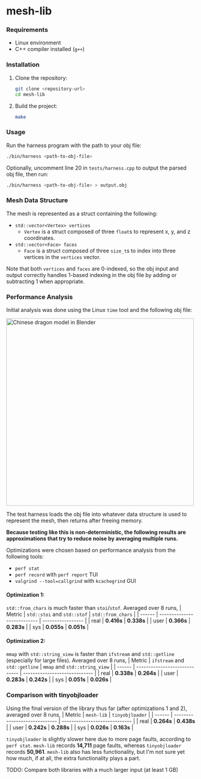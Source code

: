 # mesh-lib

### Requirements
- Linux environment
- C++ compiler installed (`g++`)

### Installation
1. Clone the repository:
    ```bash
    git clone <repository-url>
    cd mesh-lib
    ```

2. Build the project:
    ```bash
    make
    ```

### Usage
Run the harness program with the path to your obj file:
```bash
./bin/harness <path-to-obj-file>
```

Optionally, uncomment line 20 in `tests/harness.cpp` to output the parsed obj file, then run:
```bash
./bin/harness <path-to-obj-file> > output.obj
```

### Mesh Data Structure
The mesh is represented as a struct containing the following:
- `std::vector<Vertex> vertices`
    - `Vertex` is a struct composed of three `float`s to represent x, y, and z coordinates.
- `std::vector<Face> faces`
    - `Face` is a struct composed of three `size_t`s to index into three vertices in the `vertices` vector.

Note that both `vertices` and `faces` are 0-indexed, so the obj input and output correctly handles 1-based indexing in the obj file by adding or subtracting 1 when appropriate.

### Performance Analysis
Initial analysis was done using the Linux `time` tool and the following obj file:

<img src="https://github.com/user-attachments/assets/ef1643e0-1289-443e-a059-c70b4c84c5a8" alt="Chinese dragon model in Blender" width="500px" />

The test harness loads the obj file into whatever data structure is used to represent the mesh, then returns after freeing memory.

**Because testing like this is non-deterministic, the following results are approximations that try to reduce noise by averaging multiple runs.**

Optimizations were chosen based on performance analysis from the following tools:
- `perf stat`
- `perf record` with `perf report` TUI
- `valgrind --tool=callgrind` with `kcachegrind` GUI

#### Optimization 1:
`std::from_chars` is much faster than `stoi`/`stof`. Averaged over 8 runs,
| Metric | `std::stoi` and `std::stof` | `std::from_chars` |
| ------ | --------------------------- | ----------------- |
| real   | **0.416s**                   | **0.338s**         |
| user   | **0.366s**                   | **0.283s**         |
| sys    | **0.055s**                   | **0.051s**         |

#### Optimization 2:
`mmap` with `std::string_view` is faster than `ifstream` and `std::getline` (especially for large files). Averaged over 8 runs,
| Metric | `ifstream` and `std::getline` | `mmap` and `std::string_view` |
| ------ | ----------------------------- | ----------------------------- |
| real   | **0.338s**                     | **0.264s**                     |
| user   | **0.283s**                     | **0.242s**                     |
| sys    | **0.051s**                     | **0.026s**                     |

### Comparison with tinyobjloader
Using the final version of the library thus far (after optimizations 1 and 2), averaged over 8 runs,
| Metric | `mesh-lib`                    | `tinyobjloader`               |
| ------ | ----------------------------- | ----------------------------- |
| real   | **0.264s**                     | **0.438s**                     |
| user   | **0.242s**                     | **0.288s**                     |
| sys    | **0.026s**                     | **0.163s**                     |

`tinyobjloader` is slightly slower here due to more page faults, according to `perf stat`. `mesh-lib` records **14,711** page faults, whereas `tinyobjloader` records **50,961**. `mesh-lib` also has less functionality, but I'm not sure yet how much, if at all, the extra functionality plays a part.

TODO: Compare both libraries with a much larger input (at least 1 GB)
